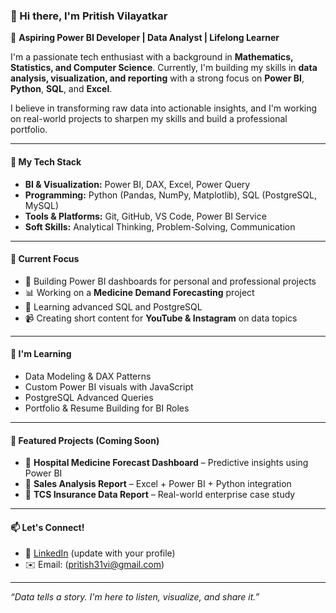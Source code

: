 ### 👋 Hi there, I'm Pritish Vilayatkar

🎯 **Aspiring Power BI Developer | Data Analyst | Lifelong Learner**

I'm a passionate tech enthusiast with a background in **Mathematics, Statistics, and Computer Science**. Currently, I'm building my skills in **data analysis, visualization, and reporting** with a strong focus on **Power BI**, **Python**, **SQL**, and **Excel**.  

I believe in transforming raw data into actionable insights, and I'm working on real-world projects to sharpen my skills and build a professional portfolio.

---

#### 🚀 My Tech Stack
- **BI & Visualization:** Power BI, DAX, Excel, Power Query  
- **Programming:** Python (Pandas, NumPy, Matplotlib), SQL (PostgreSQL, MySQL)  
- **Tools & Platforms:** Git, GitHub, VS Code, Power BI Service  
- **Soft Skills:** Analytical Thinking, Problem-Solving, Communication

---

#### 📌 Current Focus
- 💼 Building Power BI dashboards for personal and professional projects  
- 📊 Working on a **Medicine Demand Forecasting** project  
- 📖 Learning advanced SQL and PostgreSQL  
- 📹 Creating short content for **YouTube & Instagram** on data topics

---

#### 🌱 I'm Learning
- Data Modeling & DAX Patterns  
- Custom Power BI visuals with JavaScript  
- PostgreSQL Advanced Queries  
- Portfolio & Resume Building for BI Roles  

---

#### 📂 Featured Projects (Coming Soon)
- 🔹 **Hospital Medicine Forecast Dashboard** – Predictive insights using Power BI  
- 🔹 **Sales Analysis Report** – Excel + Power BI + Python integration  
- 🔹 **TCS Insurance Data Report** – Real-world enterprise case study  

---

#### 📫 Let's Connect!
- 💼 [LinkedIn](https://www.linkedin.com/in/pritish-vilayatkar-785535308/) (update with your profile)
- ✉️ Email: (pritish31vi@gmail.com)

---

*“Data tells a story. I'm here to listen, visualize, and share it.”*


<!---
pritish31v/pritish31v is a ✨ special ✨ repository because its `README.md` (this file) appears on your GitHub profile.
You can click the Preview link to take a look at your changes.
--->
